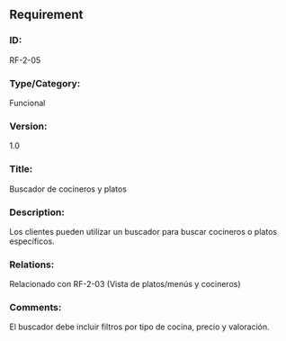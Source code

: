 ## Requirement

### ID:
RF-2-05

### Type/Category:
Funcional

### Version:
1.0

### Title:
Buscador de cocineros y platos

### Description:
Los clientes pueden utilizar un buscador para buscar cocineros o platos específicos.

### Relations:
Relacionado con RF-2-03 (Vista de platos/menús y cocineros)

### Comments:
El buscador debe incluir filtros por tipo de cocina, precio y valoración.
